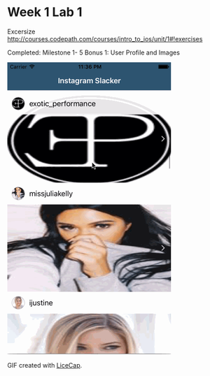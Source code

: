 # Week 1 Lab 1

Excersize
http://courses.codepath.com/courses/intro_to_ios/unit/1#!exercises

Completed:
Milestone 1- 5
Bonus 1: User Profile and Images

![Video Walkthough](walkthrough.gif)

GIF created with [LiceCap](http://www.cockos.com/licecap/).
